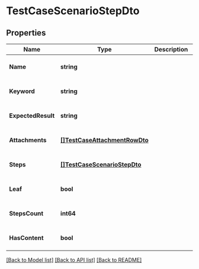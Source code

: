# TestCaseScenarioStepDto

## Properties
Name | Type | Description | Notes
------------ | ------------- | ------------- | -------------
**Name** | **string** |  | [optional] [default to null]
**Keyword** | **string** |  | [optional] [default to null]
**ExpectedResult** | **string** |  | [optional] [default to null]
**Attachments** | [**[]TestCaseAttachmentRowDto**](TestCaseAttachmentRowDto.md) |  | [optional] [default to null]
**Steps** | [**[]TestCaseScenarioStepDto**](TestCaseScenarioStepDto.md) |  | [optional] [default to null]
**Leaf** | **bool** |  | [optional] [default to null]
**StepsCount** | **int64** |  | [optional] [default to null]
**HasContent** | **bool** |  | [optional] [default to null]

[[Back to Model list]](../README.md#documentation-for-models) [[Back to API list]](../README.md#documentation-for-api-endpoints) [[Back to README]](../README.md)

